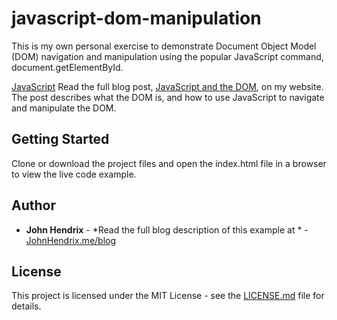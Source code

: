 # javascript-dom-manipulation

This is my own personal exercise to demonstrate Document Object Model (DOM) navigation and manipulation using the popular JavaScript command, document.getElementById. 

[JavaScript](/docs/javascript-736400_300.png) Read the full blog post, [JavaScript and the DOM](https://www.johnhendrix.me/javascript-and-the-dom/), on my website.  The post describes what the DOM is, and how to use JavaScript to navigate and manipulate the DOM.

## Getting Started

Clone or download the project files and open the index.html file in a browser to view the live code example.

## Author

* **John Hendrix** - *Read the full blog description of this example at * - [JohnHendrix.me/blog](https://www.johnhendrix.me/javascript-and-the-dom/)


## License

This project is licensed under the MIT License - see the [LICENSE.md](LICENSE.md) file for details.


